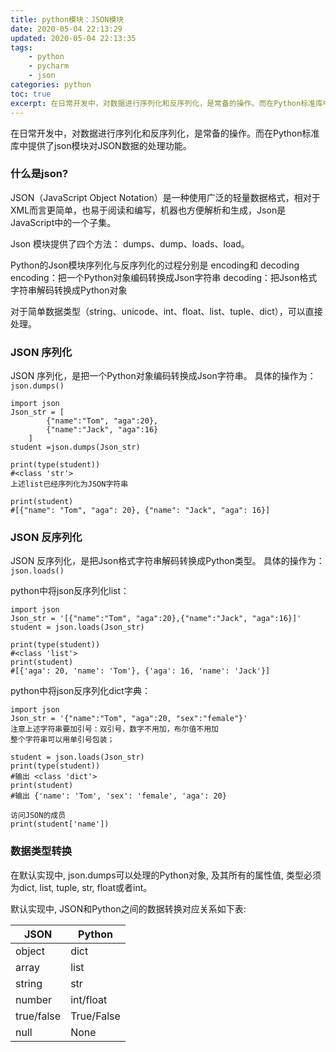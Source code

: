 ```yaml
---
title: python模块：JSON模块
date: 2020-05-04 22:13:29
updated: 2020-05-04 22:13:35
tags: 
    - python
    - pycharm
    - json
categories: python
toc: true
excerpt: 在日常开发中，对数据进行序列化和反序列化，是常备的操作。而在Python标准库中提供了json模块对JSON数据的处理功能。
---
```



在日常开发中，对数据进行序列化和反序列化，是常备的操作。而在Python标准库中提供了json模块对JSON数据的处理功能。


### 什么是json?
JSON（JavaScript Object Notation）是一种使用广泛的轻量数据格式，相对于XML而言更简单，也易于阅读和编写，机器也方便解析和生成，Json是JavaScript中的一个子集。

Json 模块提供了四个方法： dumps、dump、loads、load。

Python的Json模块序列化与反序列化的过程分别是 encoding和 decoding
encoding：把一个Python对象编码转换成Json字符串
decoding：把Json格式字符串解码转换成Python对象


对于简单数据类型（string、unicode、int、float、list、tuple、dict），可以直接处理。

### JSON 序列化
JSON 序列化，是把一个Python对象编码转换成Json字符串。
具体的操作为：`json.dumps()`

```
import json
Json_str = [
        {"name":"Tom", "aga":20},
        {"name":"Jack", "aga":16}
    ]
student =json.dumps(Json_str)

print(type(student))
#<class 'str'>
上述list已经序列化为JSON字符串

print(student)
#[{"name": "Tom", "aga": 20}, {"name": "Jack", "aga": 16}]
```

### JSON 反序列化
JSON 反序列化，是把Json格式字符串解码转换成Python类型。
具体的操作为：`json.loads()`

python中将json反序列化list：
```
import json
Json_str = '[{"name":"Tom", "aga":20},{"name":"Jack", "aga":16}]'
student = json.loads(Json_str)

print(type(student))
#<class 'list'>
print(student)
#[{'aga': 20, 'name': 'Tom'}, {'aga': 16, 'name': 'Jack'}]
```

python中将json反序列化dict字典：

```
import json
Json_str = '{"name":"Tom", "aga":20, "sex":"female"}'
注意上述字符串要加引号：双引号，数字不用加，布尔值不用加
整个字符串可以用单引号包装；

student = json.loads(Json_str)
print(type(student))
#输出 <class 'dict'>
print(student)
#输出 {'name': 'Tom', 'sex': 'female', 'aga': 20}

访问JSON的成员
print(student['name'])
```


### 数据类型转换
在默认实现中, json.dumps可以处理的Python对象, 及其所有的属性值, 类型必须为dict, list, tuple, str, float或者int。

默认实现中, JSON和Python之间的数据转换对应关系如下表:

| JSON | Python |
| --- | --- |
| object | dict |
| array | list |
| string | str |
| number | int/float |
|  true/false | True/False |
|  null | None |